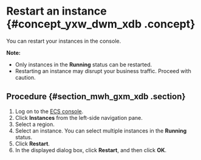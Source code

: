 # Restart an instance {#concept_yxw_dwm_xdb .concept}

You can restart your instances in the console.

**Note:** 

-   Only instances in the **Running** status can be restarted.
-   Restarting an instance may disrupt your business traffic. Proceed with caution.

## Procedure {#section_mwh_gxm_xdb .section}

1.  Log on to the [ECS console](https://ecs.console.aliyun.com/?spm=a2c4g.11186623.2.9.FNEORG#/home).
2.  Click **Instances** from the left-side navigation pane.
3.  Select a region.
4.  Select an instance. You can select multiple instances in the **Running** status.
5.  Click **Restart**.
6.  In the displayed dialog box, click **Restart**, and then click **OK**.

